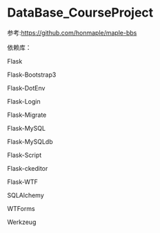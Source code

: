 # DataBase_CourseProject
参考:https://github.com/honmaple/maple-bbs

依赖库：

Flask

Flask-Bootstrap3

Flask-DotEnv

Flask-Login

Flask-Migrate

Flask-MySQL

Flask-MySQLdb

Flask-Script

Flask-ckeditor

Flask-WTF

SQLAlchemy

WTForms

Werkzeug